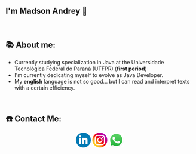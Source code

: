 ## I'm Madson Andrey :wave:

<p>&nbsp;</p>

## 📚 About me:

- Currently studying specialization in Java at the Universidade Tecnológica Federal do Paraná (UTFPR) (**first period**)
- I'm currently dedicating myself to evolve as Java Developer.
- My **english** language is not so good... but I can read and interpret texts with a certain efficiency.

<p>&nbsp;</p>


## ☎️ Contact Me:

<p align="center">
<a href = https://www.linkedin.com/in/madson-andrey/><img src="https://github.com/madsonandrey/madsonandrey/blob/main/Profile/icons/icon-linkedlin.png" alt='linkedlin' height='40'></a>
<a href = https://www.instagram.com/andrey.madson/><img src="https://github.com/madsonandrey/madsonandrey/blob/main/Profile/icons/icon-instagram.png" alt='instagram' height='40'></a>
<a href = https://api.whatsapp.com/send?phone=5581999133657/><img src="https://github.com/madsonandrey/madsonandrey/blob/main/Profile/icons/whatsapp-logo-1.png" alt='whatsapp' height='40'></a>




